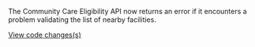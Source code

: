 The Community Care Eligibility API now returns an error if it encounters a problem validating the list of nearby facilities.

[View code changes(s)](https://github.com/department-of-veterans-affairs/health-apis-community-care-eligibility/pull/222)
